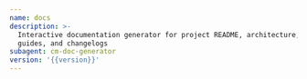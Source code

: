 ```yaml
---
name: docs
description: >-
  Interactive documentation generator for project README, architecture, setup
  guides, and changelogs
subagent: cm-doc-generator
version: '{{version}}'
---
```


